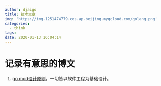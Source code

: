 ```yaml
---
author: djaigo
title: 技术文章
img: 'https://img-1251474779.cos.ap-beijing.myqcloud.com/golang.png'
categories:
  - think
tags:
date: 2020-01-13 16:04:14
---
```


# 记录有意思的博文

1. [go mod设计原则](https://research.swtch.com/vgo-principles)，一切皆以软件工程为基础设计。
